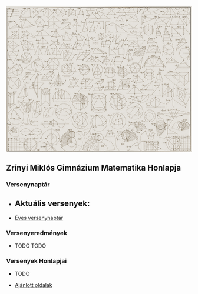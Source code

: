 <p><img src="./dokumentumok/kezdokep.jpg" align="middle"> </p>

## Zrínyi Miklós Gimnázium Matematika Honlapja

### Versenynaptár

- Aktuális versenyek:
  - 

- [Éves versenynaptár](versenyek.md)

### Versenyeredmények

- TODO TODO

### Versenyek Honlapjai

- TODO

- [Ajánlott oldalak](ajanlott.md)
